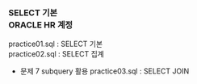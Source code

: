 <h3> SELECT 기본 <br>
ORACLE HR 계정 </h3>

practice01.sql : SELECT 기본 <br>	
practice02.sql : SELECT 집계 <br>
- 문제 7 subquery 활용
practice03.sql : SELECT JOIN <br>
